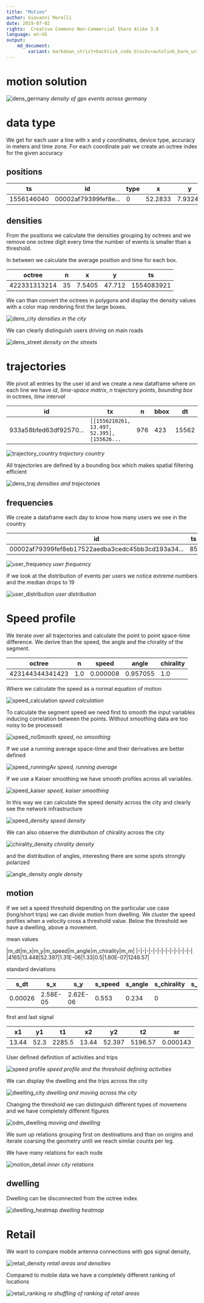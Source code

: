 ```yaml
---
title: "Motion"
author: Giovanni Marelli
date: 2019-07-02
rights:  Creative Commons Non-Commercial Share Alike 3.0
language: en-US
output: 
	md_document:
		variant: markdown_strict+backtick_code_blocks+autolink_bare_uris+markdown_github
---
```


# motion solution

![dens_germany](../f/f_mov/dens_germany.png "dens germany")
_density of gps events across germany_

# data type

We get for each user a line with x and y coordinates, device type, accuracy in meters and time zone.
For each coordinate pair we create an octree index for the given accuracy

## positions

| ts | id | type | x | y | accuracy | tz | octree | n |
| - | - | - | - | - | - | - | - | - |
|1556146040|00002af79399fef8e...|0|52.2833|7.93245|17|7200|314223124321441|1| 314223124321441 | 1 |

## densities

From the positions we calculate the densities grouping by octrees and we remove one octree digit every time the number of events is smaller than a threshold.

In between we calculate the average position and time for each box.

|octree|n|x|y|ts|
|-|-|-|-|-|
|422331313214|35|7.5405|47.712|1554083921|

We can than convert the octrees in polygons and display the density values with a color map rendering first the large boxes.

![dens_city](../f/f_mov/dens_city.png "dens_city")
_densities in the city_

<!-- ![dens_germany](../f/f_mov/dens_germany.png "dens_germany") -->
<!-- _density overall the country_ -->

We can clearly distinguish users driving on main roads

![dens_street](../f/f_mov/dens_street.png "dens_street")
_density on the streets_

# trajectories

We pivot all entries by the user id and we create a new dataframe where on each line we have *id*, *time-space matrix*, *n* trajectory points, *bounding box* in octrees, *time interval*

|id|tx|n|bbox|dt|
|-|-|-|-|-|
933a58bfed63df92570...| `[[1556210261, 13.497, 52.395], [155626...`|976|423|15562|

![trajectory_country](../f/f_mov/trajectory_country.png "trajectory_country")
_trajectory country_

All trajectories are defined by a bounding box which makes spatial filtering efficient

![dens_traj](../f/f_mov/dens_traj3.png "dens traj")
_densities and trajectories_

## frequencies

We create a dataframe each day to know how many users we see in the country

|id|ts|
|-|-|
|00002af79399fef8eb17522aedba3cedc45bb3cd193a34...|85|

![user_frequency](../f/f_mov/user_frequency.png "user frequency")
_user frequency_

If we look at the distribution of events per users we notice extreme numbers and the median drops to 19

![user_distribution](../f/f_mov/user_distribution.png "user distribution")
_user distribution_

# Speed profile

We iterate over all trajectories and calculate the point to point space-time difference. We derive than the speed, the angle and the chirality of the segment.

|octree|n|speed|angle|chirality|
|-|-|-|-|-|
|423144344341423|1.0|0.000008|0.957055|1.0|

Where we calculate the speed as a normal equation of motion

![speed_calculation](../f/f_mov/speed_calculation.png "speed_calculation")
_speed calculation_

To calculate the segment speed we need first to smooth the input variables inducing correlation between the points. 
Without smoothing data are too noisy to be processed

![speed_noSmooth](../f/f_mov/speed_noSmooth.png "speed no smoothing")
_speed, no smoothing_

If we use a running average space-time and their derivatives are better defined

![speed_runningAv](../f/f_mov/speed_runningAv.png "speed running average")
_speed, running average_

If we use a Kaiser smoothing we have smooth profiles across all variables.

![speed_kaiser](../f/f_mov/speed_kaiser.png "speed kaiser smoothing")
_speed, kaiser smoothing_

In this way we can calculate the speed density across the city and clearly see the network infrastructure

![speed_density](../f/f_mov/speed_density.png "speed density")
_speed density_

We can also observe the distribution of chirality across the city

![chirality_density](../f/f_mov/chirality_distribution.png "chirality density")
_chirality density_

and the distribution of angles, interesting there are some spots strongly polarized

![angle_density](../f/f_mov/angle_distribution.png "angle density")
_angle density_

## motion

If we set a speed threshold depending on the particular use case (long/short trips) we can divide motion from dwelling.
We cluster the speed profiles when a velocity cross a threshold value. Below the threshold we have a dwelling, above a movement. 

mean values

|m_dt|m_x|m_y|m_speed|m_angle|m_chirality|m_m|
|-|-|-|-|-|-|-|-|-|-|-|-|-|
|4165|13.448|52.397|1.31E-06|1.33|0.5|1.80E-07|1248.57|

standard deviations

|s_dt|s_x|s_y|s_speed|s_angle|s_chirality|s_m|
|-|-|-|-|-|-|-|
|0.00026|2.58E-05|2.62E-06|0.553|0.234|0|

first and last signal

x1|y1|t1|x2|y2|t2|sr|
|-|-|-|-|-|-|-|
|13.44|52.3|2285.5|13.44|52.397|5196.57|0.000143|

User defined definition of activities and trips

![speed profile](../f/f_triang/speed_profile.svg "speed profile")
_speed profile and the threshold defining activities_

We can display the dwelling and the trips across the city

![dwelling_city](../f/f_mov/dwelling_city.png "dwelling_city")
_dwelling and moving across the city_

Changing the threshold we can distinguish different types of movemens and we have completely different figures

![odm_dwelling](../f/f_mov/odm_dwelling.png "dwelling odm")
_moving and dwelling_

We sum up relations grouping first on destinations and than on origins and iterate coarsing the geometry until we reach similar counts per leg.

We have many relations for each node

![motion_detail](../f/f_mov/motion_detail.png "motion detail")
_inner city relations_

## dwelling

Dwelling can be disconnected from the octree index

![dwelling_heatmap](../f/f_mov/dwelling_heatmap.png "dwelling heatmap")
_dwelling heatmap_



# Retail

We want to compare mobile antenna connections with gps signal density, 

![retail_density](../f/f_mov/retail_density.png "retail density")
_retail areas and densities_

Compared to mobile data we have a completely different ranking of locations

![retail_ranking](../f/f_mov/retail_ranking.png "retail ranking")
_re shuffling of ranking of retail areas_


